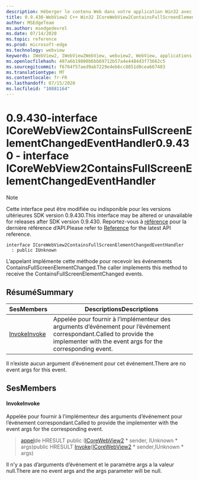 ```yaml
---
description: Héberger le contenu Web dans votre application Win32 avec le contrôle Microsoft Edge WebView2
title: 0.9.430-WebView2 C++ Win32 ICoreWebView2ContainsFullScreenElementChangedEventHandler
author: MSEdgeTeam
ms.author: msedgedevrel
ms.date: 07/14/2020
ms.topic: reference
ms.prod: microsoft-edge
ms.technology: webview
keywords: IWebView2, IWebView2WebView, webview2, WebView, applications Win32, Win32, Edge, ICoreWebView2, ICoreWebView2Host, contrôle de navigateur, html Edge
ms.openlocfilehash: 497a6b19800b6bb69712b57a4e4484d3f73662c5
ms.sourcegitcommit: f6764f57aed9ab7229e4eb6cc8851d0cea667403
ms.translationtype: MT
ms.contentlocale: fr-FR
ms.lasthandoff: 07/15/2020
ms.locfileid: "10881164"
---
```

# <span data-ttu-id="1de59-104">0.9.430-interface ICoreWebView2ContainsFullScreenElementChangedEventHandler</span><span class="sxs-lookup"><span data-stu-id="1de59-104">0.9.430 - interface ICoreWebView2ContainsFullScreenElementChangedEventHandler</span></span> 

> [!NOTE]
> <span data-ttu-id="1de59-105">Cette interface peut être modifiée ou indisponible pour les versions ultérieures SDK version 0.9.430.</span><span class="sxs-lookup"><span data-stu-id="1de59-105">This interface may be altered or unavailable for releases after SDK version 0.9.430.</span></span> <span data-ttu-id="1de59-106">Reportez-vous à [référence](../../../webview2-api-reference.md) pour la dernière référence d’API.</span><span class="sxs-lookup"><span data-stu-id="1de59-106">Please refer to [Reference](../../../webview2-api-reference.md) for the latest API reference.</span></span>

```
interface ICoreWebView2ContainsFullScreenElementChangedEventHandler
  : public IUnknown
```

<span data-ttu-id="1de59-107">L’appelant implémente cette méthode pour recevoir les événements ContainsFullScreenElementChanged.</span><span class="sxs-lookup"><span data-stu-id="1de59-107">The caller implements this method to receive the ContainsFullScreenElementChanged events.</span></span>

## <span data-ttu-id="1de59-108">Résumé</span><span class="sxs-lookup"><span data-stu-id="1de59-108">Summary</span></span>

 <span data-ttu-id="1de59-109">Ses</span><span class="sxs-lookup"><span data-stu-id="1de59-109">Members</span></span>                        | <span data-ttu-id="1de59-110">Descriptions</span><span class="sxs-lookup"><span data-stu-id="1de59-110">Descriptions</span></span>
--------------------------------|---------------------------------------------
[<span data-ttu-id="1de59-111">Invoke</span><span class="sxs-lookup"><span data-stu-id="1de59-111">Invoke</span></span>](#invoke) | <span data-ttu-id="1de59-112">Appelée pour fournir à l’implémenteur des arguments d’événement pour l’événement correspondant.</span><span class="sxs-lookup"><span data-stu-id="1de59-112">Called to provide the implementer with the event args for the corresponding event.</span></span>

<span data-ttu-id="1de59-113">Il n’existe aucun argument d’événement pour cet événement.</span><span class="sxs-lookup"><span data-stu-id="1de59-113">There are no event args for this event.</span></span>

## <span data-ttu-id="1de59-114">Ses</span><span class="sxs-lookup"><span data-stu-id="1de59-114">Members</span></span>

#### <span data-ttu-id="1de59-115">Invoke</span><span class="sxs-lookup"><span data-stu-id="1de59-115">Invoke</span></span> 

<span data-ttu-id="1de59-116">Appelée pour fournir à l’implémenteur des arguments d’événement pour l’événement correspondant.</span><span class="sxs-lookup"><span data-stu-id="1de59-116">Called to provide the implementer with the event args for the corresponding event.</span></span>

> <span data-ttu-id="1de59-117">[appel](#invoke)de HRESULT public ([ICoreWebView2](ICoreWebView2.md) \* sender, IUnknown \* args)</span><span class="sxs-lookup"><span data-stu-id="1de59-117">public HRESULT [Invoke](#invoke)([ICoreWebView2](ICoreWebView2.md) \* sender,IUnknown \* args)</span></span>

<span data-ttu-id="1de59-118">Il n’y a pas d’arguments d’événement et le paramètre args a la valeur null.</span><span class="sxs-lookup"><span data-stu-id="1de59-118">There are no event args and the args parameter will be null.</span></span>

